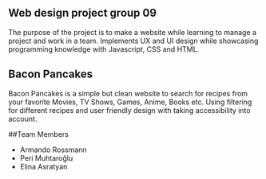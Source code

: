 ## Web design project group 09
The purpose of the project is to make a website while learning to manage a project and work in a team. 
Implements UX and UI design while showcasing programming knowledge with Javascript, CSS and HTML.

## Bacon Pancakes
Bacon Pancakes is a simple but clean website to search for recipes from your favorite Movies, TV Shows, Games, Anime, Books etc. 
Using filtering for different recipes and user friendly design with taking accessibility into account.

##Team Members
- Armando Rossmann
- Peri Muhtaroğlu
- Elina Asratyan
